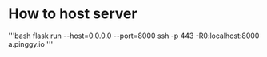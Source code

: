 # How to host server

'''bash
flask run --host=0.0.0.0 --port=8000
ssh -p 443 -R0:localhost:8000 a.pinggy.io
'''